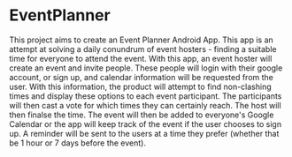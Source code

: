# EventPlanner
This project aims to create an Event Planner Android App. This app is an attempt at solving a daily conundrum of event hosters - finding a suitable time for everyone to attend the event. With this app, an event hoster will create an event and invite people. These people  will login with their google account, or sign up, and calendar information will be requested from the user. With this information, the product will attempt to find non-clashing times and display these options to each event participant. The participants will then cast a vote for which times they can certainly reach. The host will then finalse the time. The event will then be added to everyone's Google Calendar or the app will keep track of the event if the user chooses to sign up. A reminder will be sent to the users at a time they prefer (whether that be 1 hour or 7 days before the event).
